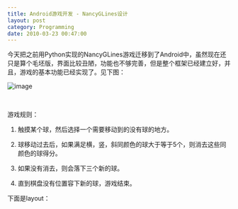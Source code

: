 ```yaml
---
title: Android游戏开发 - NancyGLines设计
layout: post
category: Programming
date: 2010-03-23 00:47:00
---
```


今天把之前用Python实现的NancyGLines游戏迁移到了Android中，虽然现在还只是算个毛坯版，界面比较丑陋，功能也不够完善，但是整个框架已经建立好，并且，游戏的基本功能已经实现了。见下图：

![image](http://images.cnblogs.com/cnblogs_com/coderzh/WindowsLiveWriter/AndroidNancyGLines_745/image_thumb.png "image")

&nbsp;

游戏规则：

1. 触摸某个球，然后选择一个需要移动到的没有球的地方。

2. 球移动过去后，如果满足横，竖，斜同颜色的球大于等于5个，则消去这些同颜色的球得分。

3. 如果没有消去，则会落下三个新的球。

4. 直到棋盘没有位置容下新的球，游戏结束。

下面是layout：

<div class="cnblogs_code">
<div><!--

Code highlighting produced by Actipro CodeHighlighter (freeware)
http://www.CodeHighlighter.com/

--><span style="color: #0000ff;">&lt;?</span><span style="color: #ff00ff;">xml&nbsp;version="1.0"&nbsp;encoding="utf-8"</span><span style="color: #0000ff;">?&gt;</span><span style="color: #000000;">
</span><span style="color: #0000ff;">&lt;</span><span style="color: #800000;">FrameLayout&nbsp;</span><span style="color: #ff0000;">xmlns:android</span><span style="color: #0000ff;">="http://schemas.android.com/apk/res/android"</span><span style="color: #ff0000;">
&nbsp;&nbsp;&nbsp;&nbsp;android:layout_width</span><span style="color: #0000ff;">="fill_parent"</span><span style="color: #ff0000;">
&nbsp;&nbsp;&nbsp;&nbsp;android:layout_height</span><span style="color: #0000ff;">="fill_parent"</span><span style="color: #0000ff;">&gt;</span><span style="color: #000000;">
&nbsp;&nbsp;&nbsp;&nbsp;</span><span style="color: #0000ff;">&lt;</span><span style="color: #800000;">com.coderzh.nancyglines.GLinesView
&nbsp;&nbsp;&nbsp;&nbsp;&nbsp;&nbsp;</span><span style="color: #ff0000;">android:id</span><span style="color: #0000ff;">="@+id/glines"</span><span style="color: #ff0000;">
&nbsp;&nbsp;&nbsp;&nbsp;&nbsp;&nbsp;android:layout_width</span><span style="color: #0000ff;">="fill_parent"</span><span style="color: #ff0000;">
&nbsp;&nbsp;&nbsp;&nbsp;&nbsp;&nbsp;android:layout_height</span><span style="color: #0000ff;">="fill_parent"</span><span style="color: #0000ff;">/&gt;</span><span style="color: #000000;">
&nbsp;&nbsp;&nbsp;&nbsp;</span><span style="color: #0000ff;">&lt;</span><span style="color: #800000;">RelativeLayout
&nbsp;&nbsp;&nbsp;&nbsp;&nbsp;&nbsp;&nbsp;&nbsp;</span><span style="color: #ff0000;">android:layout_width</span><span style="color: #0000ff;">="fill_parent"</span><span style="color: #ff0000;">
&nbsp;&nbsp;&nbsp;&nbsp;&nbsp;&nbsp;&nbsp;&nbsp;android:layout_height</span><span style="color: #0000ff;">="fill_parent"</span><span style="color: #ff0000;">&nbsp;</span><span style="color: #0000ff;">&gt;</span><span style="color: #000000;">
&nbsp;&nbsp;&nbsp;&nbsp;&nbsp;&nbsp;&nbsp;&nbsp;</span><span style="color: #0000ff;">&lt;</span><span style="color: #800000;">TextView
&nbsp;&nbsp;&nbsp;&nbsp;&nbsp;&nbsp;&nbsp;&nbsp;&nbsp;&nbsp;</span><span style="color: #ff0000;">android:id</span><span style="color: #0000ff;">="@+id/text"</span><span style="color: #ff0000;">
&nbsp;&nbsp;&nbsp;&nbsp;&nbsp;&nbsp;&nbsp;&nbsp;&nbsp;&nbsp;android:text</span><span style="color: #0000ff;">="@string/app_name"</span><span style="color: #ff0000;">
&nbsp;&nbsp;&nbsp;&nbsp;&nbsp;&nbsp;&nbsp;&nbsp;&nbsp;&nbsp;android:visibility</span><span style="color: #0000ff;">="visible"</span><span style="color: #ff0000;">
&nbsp;&nbsp;&nbsp;&nbsp;&nbsp;&nbsp;&nbsp;&nbsp;&nbsp;&nbsp;android:layout_width</span><span style="color: #0000ff;">="wrap_content"</span><span style="color: #ff0000;">
&nbsp;&nbsp;&nbsp;&nbsp;&nbsp;&nbsp;&nbsp;&nbsp;&nbsp;&nbsp;android:layout_height</span><span style="color: #0000ff;">="wrap_content"</span><span style="color: #ff0000;">
&nbsp;&nbsp;&nbsp;&nbsp;&nbsp;&nbsp;&nbsp;&nbsp;&nbsp;&nbsp;android:layout_centerInParent</span><span style="color: #0000ff;">="true"</span><span style="color: #ff0000;">
&nbsp;&nbsp;&nbsp;&nbsp;&nbsp;&nbsp;&nbsp;&nbsp;&nbsp;&nbsp;android:gravity</span><span style="color: #0000ff;">="center_horizontal"</span><span style="color: #ff0000;">
&nbsp;&nbsp;&nbsp;&nbsp;&nbsp;&nbsp;&nbsp;&nbsp;&nbsp;&nbsp;android:textColor</span><span style="color: #0000ff;">="#88ffffff"</span><span style="color: #ff0000;">
&nbsp;&nbsp;&nbsp;&nbsp;&nbsp;&nbsp;&nbsp;&nbsp;&nbsp;&nbsp;android:textSize</span><span style="color: #0000ff;">="24sp"</span><span style="color: #0000ff;">/&gt;</span><span style="color: #000000;">
&nbsp;&nbsp;&nbsp;&nbsp;&nbsp;</span><span style="color: #0000ff;">&lt;/</span><span style="color: #800000;">RelativeLayout</span><span style="color: #0000ff;">&gt;</span><span style="color: #000000;">
</span><span style="color: #0000ff;">&lt;/</span><span style="color: #800000;">FrameLayout</span><span style="color: #0000ff;">&gt;</span></div></div>

&nbsp;

嗯，我使用了自定义的View - GLinesView，在GLinesView的原型是这样的：

<div class="cnblogs_code">
<div><!--

Code highlighting produced by Actipro CodeHighlighter (freeware)
http://www.CodeHighlighter.com/

--><span style="color: #0000ff;">public</span><span style="color: #000000;">&nbsp;</span><span style="color: #0000ff;">class</span><span style="color: #000000;">&nbsp;GLinesView&nbsp;</span><span style="color: #0000ff;">extends</span><span style="color: #000000;">&nbsp;SurfaceView&nbsp;</span><span style="color: #0000ff;">implements</span><span style="color: #000000;">&nbsp;SurfaceHolder.Callback&nbsp;{

}</span></div></div>

在这里继承了SurfaceView ，因为SurfaceView 在游戏制作上有一些优势。接着，我参考了Sample里的LunarLander代码，在建立了一个SurfaceView内部线程类，用来处理游戏的逻辑和绘制游戏画面。

<div class="cnblogs_code">
<div><!--

Code highlighting produced by Actipro CodeHighlighter (freeware)
http://www.CodeHighlighter.com/

--><span style="color: #0000ff;">public</span><span style="color: #000000;">&nbsp;</span><span style="color: #0000ff;">class</span><span style="color: #000000;">&nbsp;GLinesView&nbsp;</span><span style="color: #0000ff;">extends</span><span style="color: #000000;">&nbsp;SurfaceView&nbsp;</span><span style="color: #0000ff;">implements</span><span style="color: #000000;">&nbsp;SurfaceHolder.Callback&nbsp;{

&nbsp;&nbsp;&nbsp;&nbsp;</span><span style="color: #0000ff;">class</span><span style="color: #000000;">&nbsp;GLinesThread&nbsp;</span><span style="color: #0000ff;">extends</span><span style="color: #000000;">&nbsp;Thread&nbsp;{
&nbsp;&nbsp;&nbsp;&nbsp;&nbsp;&nbsp;&nbsp;&nbsp;</span><span style="color: #0000ff;">public</span><span style="color: #000000;">&nbsp;</span><span style="color: #0000ff;">void</span><span style="color: #000000;">&nbsp;initGame()&nbsp;{
&nbsp;&nbsp;&nbsp;&nbsp;&nbsp;&nbsp;&nbsp;&nbsp;}

&nbsp;&nbsp;&nbsp;&nbsp;&nbsp;&nbsp;&nbsp;&nbsp;</span><span style="color: #0000ff;">public</span><span style="color: #000000;">&nbsp;</span><span style="color: #0000ff;">void</span><span style="color: #000000;">&nbsp;setRunning(</span><span style="color: #0000ff;">boolean</span><span style="color: #000000;">&nbsp;running)&nbsp;{
&nbsp;&nbsp;&nbsp;&nbsp;&nbsp;&nbsp;&nbsp;&nbsp;&nbsp;&nbsp;&nbsp;&nbsp;mRun&nbsp;</span><span style="color: #000000;">=</span><span style="color: #000000;">&nbsp;running;
&nbsp;&nbsp;&nbsp;&nbsp;&nbsp;&nbsp;&nbsp;&nbsp;}

&nbsp;&nbsp;&nbsp;&nbsp;&nbsp;&nbsp;&nbsp;&nbsp;@Override
&nbsp;&nbsp;&nbsp;&nbsp;&nbsp;&nbsp;&nbsp;&nbsp;</span><span style="color: #0000ff;">public</span><span style="color: #000000;">&nbsp;</span><span style="color: #0000ff;">void</span><span style="color: #000000;">&nbsp;run()&nbsp;{
&nbsp;&nbsp;&nbsp;&nbsp;&nbsp;&nbsp;&nbsp;&nbsp;&nbsp;&nbsp;&nbsp;&nbsp;&nbsp;&nbsp;updateCanvas();

&nbsp;&nbsp;&nbsp;&nbsp;&nbsp;&nbsp;&nbsp;}&nbsp;&nbsp;&nbsp;&nbsp;&nbsp;&nbsp;
&nbsp;&nbsp;&nbsp;&nbsp;}
&nbsp;&nbsp;&nbsp;
&nbsp;&nbsp;&nbsp;&nbsp;</span><span style="color: #0000ff;">public</span><span style="color: #000000;">&nbsp;GLinesView(Context&nbsp;context,&nbsp;AttributeSet&nbsp;attrs)&nbsp;{
&nbsp;&nbsp;&nbsp;&nbsp;&nbsp;&nbsp;&nbsp;&nbsp;</span><span style="color: #0000ff;">super</span><span style="color: #000000;">(context,&nbsp;attrs);
&nbsp;&nbsp;&nbsp;&nbsp;&nbsp;&nbsp;&nbsp;&nbsp;SurfaceHolder&nbsp;holder&nbsp;</span><span style="color: #000000;">=</span><span style="color: #000000;">&nbsp;getHolder();
&nbsp;&nbsp;&nbsp;&nbsp;&nbsp;&nbsp;&nbsp;&nbsp;holder.addCallback(</span><span style="color: #0000ff;">this</span><span style="color: #000000;">);
&nbsp;&nbsp;&nbsp;&nbsp;&nbsp;&nbsp;&nbsp;&nbsp;thread&nbsp;</span><span style="color: #000000;">=</span><span style="color: #000000;">&nbsp;</span><span style="color: #0000ff;">new</span><span style="color: #000000;">&nbsp;GLinesThread(holder,&nbsp;context,&nbsp;</span><span style="color: #0000ff;">new</span><span style="color: #000000;">&nbsp;Handler()&nbsp;{
&nbsp;&nbsp;&nbsp;&nbsp;&nbsp;&nbsp;&nbsp;&nbsp;&nbsp;&nbsp;&nbsp;&nbsp;@Override
&nbsp;&nbsp;&nbsp;&nbsp;&nbsp;&nbsp;&nbsp;&nbsp;&nbsp;&nbsp;&nbsp;&nbsp;</span><span style="color: #0000ff;">public</span><span style="color: #000000;">&nbsp;</span><span style="color: #0000ff;">void</span><span style="color: #000000;">&nbsp;handleMessage(Message&nbsp;m)&nbsp;{
&nbsp;&nbsp;&nbsp;&nbsp;&nbsp;&nbsp;&nbsp;&nbsp;&nbsp;&nbsp;&nbsp;&nbsp;&nbsp;&nbsp;&nbsp;&nbsp;mStatusText.setVisibility(m.getData().getInt(</span><span style="color: #000000;">"</span><span style="color: #000000;">viz</span><span style="color: #000000;">"</span><span style="color: #000000;">));
&nbsp;&nbsp;&nbsp;&nbsp;&nbsp;&nbsp;&nbsp;&nbsp;&nbsp;&nbsp;&nbsp;&nbsp;&nbsp;&nbsp;&nbsp;&nbsp;mStatusText.setText(m.getData().getString(</span><span style="color: #000000;">"</span><span style="color: #000000;">text</span><span style="color: #000000;">"</span><span style="color: #000000;">));
&nbsp;&nbsp;&nbsp;&nbsp;&nbsp;&nbsp;&nbsp;&nbsp;&nbsp;&nbsp;&nbsp;&nbsp;}
&nbsp;&nbsp;&nbsp;&nbsp;&nbsp;&nbsp;&nbsp;&nbsp;});
&nbsp;&nbsp;&nbsp;&nbsp;}

&nbsp;&nbsp;&nbsp;&nbsp;@Override
&nbsp;&nbsp;&nbsp;&nbsp;</span><span style="color: #0000ff;">public</span><span style="color: #000000;">&nbsp;</span><span style="color: #0000ff;">void</span><span style="color: #000000;">&nbsp;surfaceCreated(SurfaceHolder&nbsp;holder)&nbsp;{</span><span style="color: #008000;">
</span><span style="color: #000000;">&nbsp;&nbsp;&nbsp;&nbsp;&nbsp;&nbsp;&nbsp;&nbsp;thread.initGame();
&nbsp;&nbsp;&nbsp;&nbsp;&nbsp;&nbsp;&nbsp;&nbsp;thread.setRunning(</span><span style="color: #0000ff;">true</span><span style="color: #000000;">);
&nbsp;&nbsp;&nbsp;&nbsp;&nbsp;&nbsp;&nbsp;&nbsp;thread.start();
&nbsp;&nbsp;&nbsp;&nbsp;}
}</span></div></div>

当surfaceCreated事件发生时，触发游戏开始，initGame()做一些游戏的初始设置，setRunning设置游戏的当前状态，start将线程运行起来。

因为我不需要实时的刷新画面，所以，我没有在线程的run方法中使用一个while循环，而只是调用了一个刷新画面的方法updateCanvas();

当用户触摸屏幕时，触发GLinesView 的onTouchEvent方法，因此，添加代码：

<div class="cnblogs_code">
<div><!--

Code highlighting produced by Actipro CodeHighlighter (freeware)
http://www.CodeHighlighter.com/

--><span style="color: #000000;">@Override
</span><span style="color: #0000ff;">public</span><span style="color: #000000;">&nbsp;</span><span style="color: #0000ff;">boolean</span><span style="color: #000000;">&nbsp;onTouchEvent(MotionEvent&nbsp;event)&nbsp;{
&nbsp;&nbsp;&nbsp;&nbsp;</span><span style="color: #0000ff;">float</span><span style="color: #000000;">&nbsp;x&nbsp;</span><span style="color: #000000;">=</span><span style="color: #000000;">&nbsp;event.getX();
&nbsp;&nbsp;&nbsp;&nbsp;</span><span style="color: #0000ff;">float</span><span style="color: #000000;">&nbsp;y&nbsp;</span><span style="color: #000000;">=</span><span style="color: #000000;">&nbsp;event.getY();
&nbsp;&nbsp;&nbsp;&nbsp;thread.doTouch(x,&nbsp;y);
&nbsp;&nbsp;&nbsp;&nbsp;</span><span style="color: #0000ff;">return</span><span style="color: #000000;">&nbsp;</span><span style="color: #0000ff;">super</span><span style="color: #000000;">.onTouchEvent(event);
}</span></div></div>

&nbsp;

然后，实现GLinesThread的doTouch方法：

<div class="cnblogs_code">
<div><!--

Code highlighting produced by Actipro CodeHighlighter (freeware)
http://www.CodeHighlighter.com/

--><span style="color: #0000ff;">public</span><span style="color: #000000;">&nbsp;</span><span style="color: #0000ff;">void</span><span style="color: #000000;">&nbsp;doTouch(</span><span style="color: #0000ff;">float</span><span style="color: #000000;">&nbsp;posX,&nbsp;</span><span style="color: #0000ff;">float</span><span style="color: #000000;">&nbsp;posY)&nbsp;{
&nbsp;&nbsp;&nbsp;&nbsp;</span><span style="color: #008000;">//</span><span style="color: #008000;">&nbsp;激活或移动某个球</span><span style="color: #008000;">
</span><span style="color: #000000;">}</span></div></div>

&nbsp;

我会使用一个二维数组来保存棋盘上每个格子的状态：

<div class="cnblogs_code">
<div><!--

Code highlighting produced by Actipro CodeHighlighter (freeware)
http://www.CodeHighlighter.com/

--><span style="color: #0000ff;">private</span><span style="color: #000000;">&nbsp;</span><span style="color: #0000ff;">int</span><span style="color: #000000;">&nbsp;mStatus[][];</span></div></div>

比如，mStatus[0][1] = Color.BLUE ，表示，第一行第二列的格子放置了一个蓝色的球。

当我需要移动某个球时，首先需要实现最短路径算法，因为如果有其他球的阻碍，是不能移动的。因此，我使用了一个类似的Dijkstra 最短路径算法，实现了球的移动函数：

<div class="cnblogs_code">
<div><!--

Code highlighting produced by Actipro CodeHighlighter (freeware)
http://www.CodeHighlighter.com/

--><span style="color: #0000ff;">private</span><span style="color: #000000;">&nbsp;</span><span style="color: #0000ff;">void</span><span style="color: #000000;">&nbsp;moveBall(</span><span style="color: #0000ff;">int</span><span style="color: #000000;">&nbsp;currentX,&nbsp;</span><span style="color: #0000ff;">int</span><span style="color: #000000;">&nbsp;currentY,&nbsp;</span><span style="color: #0000ff;">int</span><span style="color: #000000;">&nbsp;targetX,
&nbsp;&nbsp;&nbsp;&nbsp;&nbsp;&nbsp;&nbsp;&nbsp;&nbsp;&nbsp;&nbsp;&nbsp;&nbsp;&nbsp;&nbsp;&nbsp;</span><span style="color: #0000ff;">int</span><span style="color: #000000;">&nbsp;targetY)&nbsp;{
}</span></div></div>

&nbsp;

然后，球移动过去后，还需要实现判断是否满足横竖斜大于等于5个的情况，如果满足，则消除那些球。因此，添加clearBalls方法：

<div class="cnblogs_code">
<div><!--

Code highlighting produced by Actipro CodeHighlighter (freeware)
http://www.CodeHighlighter.com/

--><span style="color: #0000ff;">private</span><span style="color: #000000;">&nbsp;</span><span style="color: #0000ff;">boolean</span><span style="color: #000000;">&nbsp;clearBalls(Ball&nbsp;ball)&nbsp;{
}&nbsp;</span></div></div>

在没有满足得分条件时，需要落下新的三个球，因此，实现getThreeBalls方法：

<div class="cnblogs_code">
<div><!--

Code highlighting produced by Actipro CodeHighlighter (freeware)
http://www.CodeHighlighter.com/

--><span style="color: #0000ff;">private</span><span style="color: #000000;">&nbsp;</span><span style="color: #0000ff;">void</span><span style="color: #000000;">&nbsp;getThreeBalls()&nbsp;{
}</span></div></div>

&nbsp;

其实到这里，整个框架已经搭建起来了。整个的原理在与通过一些操作修改棋盘状态的mStatus数据结构，操作完成后，调用updateCanvas()刷新屏幕。

实现好上面的方法后，游戏已经可以运行起来了。就是上面截图中看到的效果了。之后我还需要做一些界面美化，加入菜单，关卡的操作。

最后附上：

完整代码：&nbsp;[/Files/coderzh/Code/NancyGLines.rar](http://files.cnblogs.com/coderzh/Code/NancyGLines.rar)

体验apk文件：[/Files/coderzh/Code/NancyGLines.apk.rar](http://files.cnblogs.com/coderzh/Code/NancyGLines.apk.rar)

希望大家提宝贵意见，同时，我也会继续完善这个游戏。
